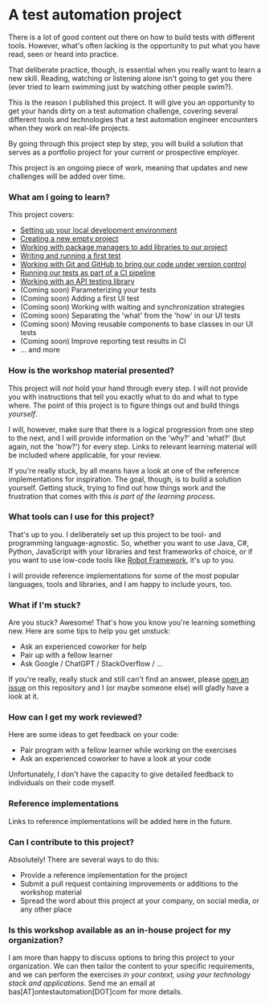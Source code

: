 # A test automation project

There is a lot of good content out there on how to build tests with different tools. However, what's often lacking is the opportunity to put what you have read, seen or heard into practice.

That deliberate practice, though, is essential when you really want to learn a new skill. Reading, watching or listening alone isn't going to get you there (ever tried to learn swimming just by watching other people swim?).

This is the reason I published this project. It will give you an opportunity to get your hands dirty on a test automation challenge, covering several different tools and technologies that a test automation engineer encounters when they work on real-life projects.

By going through this project step by step, you will build a solution that serves as a portfolio project for your current or prospective employer.

This project is an ongoing piece of work, meaning that updates and new challenges will be added over time.

### What am I going to learn?

This project covers:

* [Setting up your local development environment](00-setting-up-your-local-development-environment.md)
* [Creating a new empty project](01-creating-a-new-empty-project.md)
* [Working with package managers to add libraries to our project](02-working-with-package-managers.md)
* [Writing and running a first test](03-writing-and-running-a-first-test.md)
* [Working with Git and GitHub to bring our code under version control](04-bring-our-code-under-version-control.md)
* [Running our tests as part of a CI pipeline](05-running-our-tests-in-a-ci-pipeline.md)
* [Working with an API testing library](06-working-with-an-api-testing-library.md)
* (Coming soon) Parameterizing your tests
* (Coming soon) Adding a first UI test
* (Coming soon) Working with waiting and synchronization strategies
* (Coming soon) Separating the 'what' from the 'how' in our UI tests
* (Coming soon) Moving reusable components to base classes in our UI tests
* (Coming soon) Improve reporting test results in CI
* ... and more

### How is the workshop material presented?

This project will *not* hold your hand through every step. I will not provide you with instructions that tell you exactly what to do and what to type where. The point of this project is to figure things out and build things _yourself_.

I will, however, make sure that there is a logical progression from one step to the next, and I will provide information on the 'why?' and 'what?' (but again, not the 'how?') for every step. Links to relevant learning material will be included where applicable, for your review.

If you're really stuck, by all means have a look at one of the reference implementations for inspiration. The goal, though, is to build a solution yourself. Getting stuck, trying to find out how things work and the frustration that comes with this *is part of the learning process*.

### What tools can I use for this project?

That's up to you. I deliberately set up this project to be tool- and programming language-agnostic. So, whether you want to use Java, C#, Python, JavaScript with your libraries and test frameworks of choice, or if you want to use low-code tools like [Robot Framework](https://robotframework.org/), it's up to you.

I will provide reference implementations for some of the most popular languages, tools and libraries, and I am happy to include yours, too.

### What if I'm stuck?

Are you stuck? Awesome! That's how you know you're learning something new. Here are some tips to help you get unstuck:

* Ask an experienced coworker for help
* Pair up with a fellow learner
* Ask Google / ChatGPT / StackOverflow / ...

If you're really, really stuck and still can't find an answer, please [open an issue](https://github.com/basdijkstra/a-test-automation-project/issues) on this repository and I (or maybe someone else) will gladly have a look at it.

### How can I get my work reviewed?

Here are some ideas to get feedback on your code:

* Pair program with a fellow learner while working on the exercises
* Ask an experienced coworker to have a look at your code

Unfortunately, I don't have the capacity to give detailed feedback to individuals on their code myself.

### Reference implementations

Links to reference implementations will be added here in the future.

### Can I contribute to this project?

Absolutely! There are several ways to do this:

* Provide a reference implementation for the project
* Submit a pull request containing improvements or additions to the workshop material
* Spread the word about this project at your company, on social media, or any other place

### Is this workshop available as an in-house project for my organization?

I am more than happy to discuss options to bring this project to your organization. We can then tailor the content to your specific requirements, and we can perform the exercises _in your context, using your technology stack and applications_. Send me an email at bas[AT]ontestautomation[DOT]com for more details.
